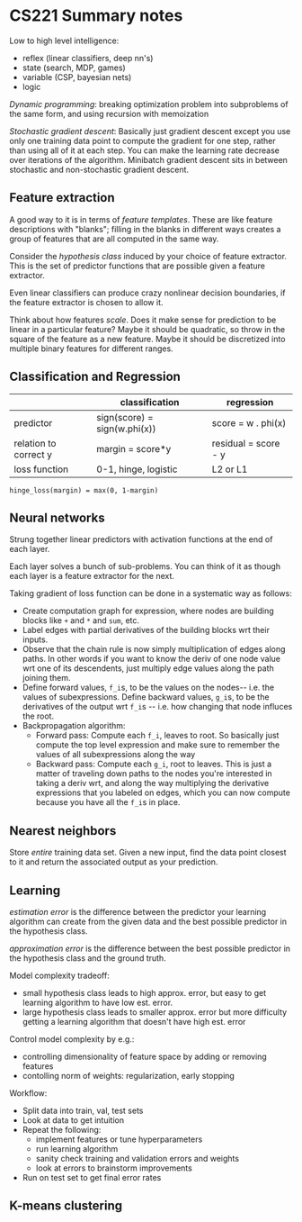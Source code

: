 # CS221 Summary notes

Low to high level intelligence:
- reflex (linear classifiers, deep nn's)
- state (search, MDP, games)
- variable (CSP, bayesian nets)
- logic

*Dynamic programming*: breaking optimization problem into subproblems of the same form, and using recursion with memoization

*Stochastic gradient descent*:
Basically just gradient descent except you use only one training data point to compute the gradient for one step,
rather than using all of it at each step.
You can make the learning rate decrease over iterations of the algorithm.
Minibatch gradient descent sits in between stochastic and non-stochastic gradient descent.

## Feature extraction

A good way to it is in terms of *feature templates*.
These are like feature descriptions with "blanks"; filling in the blanks in different ways
creates a group of features that are all computed in the same way.

Consider the *hypothesis class* induced by your choice of feature extractor.
This is the set of predictor functions that are possible given a feature extractor.

Even linear classifiers can produce crazy nonlinear decision boundaries, if the feature extractor is chosen to allow it.

Think about how features *scale*.
Does it make sense for prediction to be linear in a particular feature?
Maybe it should be quadratic, so throw in the square of the feature as a new feature.
Maybe it should be discretized into multiple binary features for different ranges.



## Classification and Regression


|                       | classification               | regression           |
|-----------------------|------------------------------|----------------------|
| predictor             | sign(score) = sign(w.phi(x)) | score = w . phi(x)   |
| relation to correct y | margin = score\*y            | residual = score - y |
| loss function         | 0-1, hinge, logistic         | L2 or L1             |


`hinge_loss(margin) = max(0, 1-margin)`






## Neural networks

Strung together linear predictors with activation functions at the end of each layer.

Each layer solves a bunch of sub-problems.
You can think of it as though each layer is a feature extractor for the next.

Taking gradient of loss function can be done in a systematic way as follows:
- Create computation graph for expression, where nodes are building blocks like `+` and `*` and `sum`, etc.
- Label edges with partial derivatives of the building blocks wrt their inputs.
- Observe that the chain rule is now simply multiplication of edges along paths. In other words if you want to know the deriv of one node value wrt one of its descendents, just multiply edge values along the path joining them.
- Define forward values, `f_i`s, to be the values on the nodes-- i.e. the values of subexpressions. Define backward values, `g_i`s, to be the derivatives of the output wrt `f_i`s -- i.e. how changing that node influces the root.
- Backpropagation algorithm:
    - Forward pass: Compute each `f_i`, leaves to root. So basically just compute the top level expression and make sure to remember the values of all subexpressions along the way
    - Backward pass: Compute each `g_i`, root to leaves. This is just a matter of traveling down paths to the nodes you're interested in taking a deriv wrt, and along the way multiplying the derivative expressions that you labeled on edges, which you can now compute because you have all the `f_i`s in place.

## Nearest neighbors

Store *entire* training data set.
Given a new input, find the data point closest to it and return the associated output as your prediction.


## Learning

*estimation error* is the difference between the predictor your learning algorithm can create from the given data
and the best possible predictor in the hypothesis class.

*approximation error* is the difference between the best possible predictor in the hypothesis class
and the ground truth.


Model complexity tradeoff:
- small hypothesis class leads to high approx. error, but easy to get learning algorithm to have low est. error.
- large hypothesis class leads to smaller approx. error but more difficulty getting a learning algorithm that doesn't have high est. error

Control model complexity by e.g.:
- controlling dimensionality of feature space by adding or removing features
- contolling norm of weights: regularization, early stopping

Workflow:
- Split data into train, val, test sets
- Look at data to get intuition
- Repeat the following:
  - implement features or tune hyperparameters
  - run learning algorithm
  - sanity check training and validation errors and weights
  - look at errors to brainstorm improvements
- Run on test set to get final error rates

## K-means clustering


